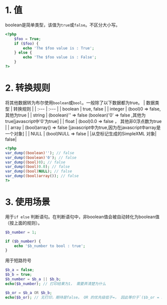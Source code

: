 # 1. 值
boolean是简单类型，该值为`true`或`false`。不区分大小写。
```php
<?php
    $foo = True;
    if ($foo) {
        echo 'The $foo value is : True';
    } else {
        echo 'The $foo value is : False';
    }
?>
```
# 2. 转换规则
将其他数据转为布尔使用`boolean`或`bool`。一般除了以下数据都为true。
| 数据类型 | 转换规则 |
| :--- | :--- |
| boolean | true, false |
| integer | (bool)0 =&gt; false, 其他为true |
| string | (boolean)'' =&gt; false (boolean)'0' =&gt; false ,其他为true[javascript中'0'为true] |
| float | (bool)0.0 =&gt; false ， 其他非0浮点数为true |
| array | (bool)array() =&gt; false [javascript中为true,因为在javascript中array是一个对象] |
| NULL | (bool)NULL =&gt; false | 
|从空标记生成的SimpleXML 对象| false|

```php
<?php
var_dump((boolean)''); // false
var_dump((boolean)'0'); // false
var_dump((bool)0); // false
var_dump((bool)0.0); // false
var_dump((bool)NULL); // false
var_dump((bool)array()); // false
?>
```

# 3. 使用场景
用于`if else` 判断语句。在判断语句中，非boolean值会被自动转化为boolean值（按上面的规则）。<br>
```php
$b_number = 1;

if ($b_number) {
    echo '$b_number to bool : true';
}
```
用于短路符号
```php
$b_a = false;
$b_b = true;
$b_number = $b_a || $b_b;
echo($b_number); // 打印结果为1， 需要弄清楚为什么

$b_or = $b_a OR $b_b; 
echo($b_or); // 无打印，期待是false。 OR 的优先级低于=， 因此等价于`($b_or = $b_a) OR $b_b; `
```
